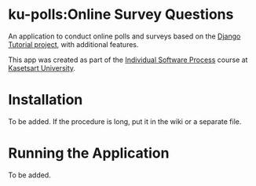 # ku-polls:Online Survey Questions
An application to conduct online polls and surveys based on the [Django Tutorial project](https://www.djangoproject.com/), with additional features.

This app was created as part of the [Individual Software Process](https://cpske.github.io/ISP/) course at [Kasetsart University](https://www.ku.ac.th/th).

# Installation
To be added. If the procedure is long, put it in the wiki or a separate file.

# Running the Application
To be added.
